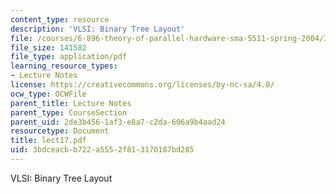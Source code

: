 ```yaml
---
content_type: resource
description: 'VLSI: Binary Tree Layout'
file: /courses/6-896-theory-of-parallel-hardware-sma-5511-spring-2004/3bdceacbb722a5552f813170187bd285_lect17.pdf
file_size: 141582
file_type: application/pdf
learning_resource_types:
- Lecture Notes
license: https://creativecommons.org/licenses/by-nc-sa/4.0/
ocw_type: OCWFile
parent_title: Lecture Notes
parent_type: CourseSection
parent_uid: 2de3b456-1af3-e8a7-c2da-606a9b4aad24
resourcetype: Document
title: lect17.pdf
uid: 3bdceacb-b722-a555-2f81-3170187bd285
---
```

VLSI: Binary Tree Layout